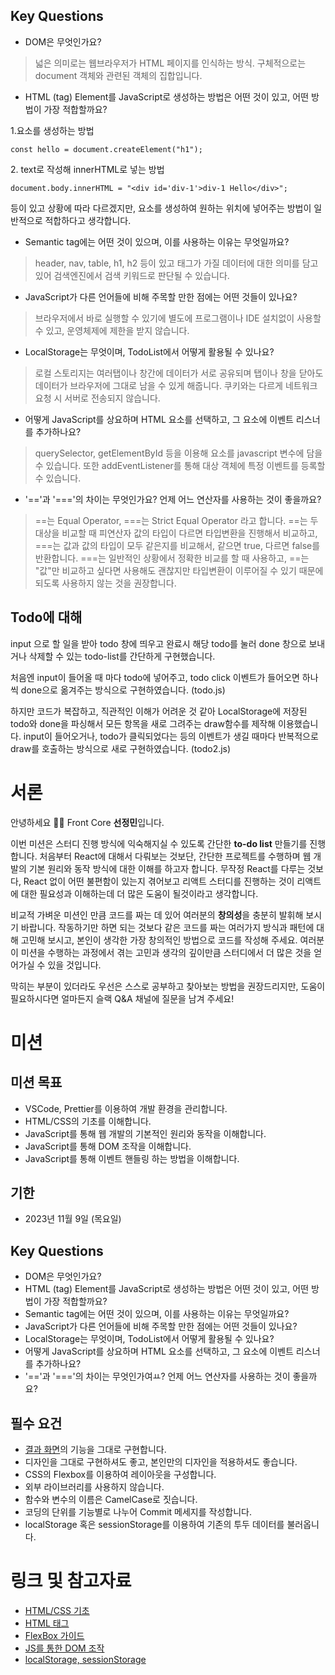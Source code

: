 ## Key Questions

- DOM은 무엇인가요?

>넓은 의미로는 웹브라우저가 HTML 페이지를 인식하는 방식. 구체적으로는 document 객체와 관련된 객체의 집합입니다.

- HTML (tag) Element를 JavaScript로 생성하는 방법은 어떤 것이 있고, 어떤 방법이 가장 적합할까요?
 
1.요소를 생성하는 방법 
```
const hello = document.createElement("h1");
``` 
</code></pre> 
2. text로 작성해 innerHTML로 넣는 방법 
```
document.body.innerHTML = "<div id='div-1'>div-1 Hello</div>";
```
등이 있고 상황에 따라 다르겠지만, 요소를 생성하여 원하는 위치에 넣어주는 방법이 일반적으로 적합하다고 생각합니다.

- Semantic tag에는 어떤 것이 있으며, 이를 사용하는 이유는 무엇일까요?

>header, nav, table, h1, h2 등이 있고  태그가 가질 데이터에 대한 의미를 담고 있어 검색엔진에서 검색 키워드로 판단될 수 있습니다. 

- JavaScript가 다른 언어들에 비해 주목할 만한 점에는 어떤 것들이 있나요?

>브라우저에서 바로 실행할 수 있기에 별도에 프로그램이나 IDE 설치없이 사용할 수 있고, 운영체제에 제한을 받지 않습니다.
- LocalStorage는 무엇이며, TodoList에서 어떻게 활용될 수 있나요?

> 로컬 스토리지는 여러탭이나 창간에 데이터가 서로 공유되며 탭이나 창을 닫아도 데이터가 브라우저에 그대로 남을 수 있게 해줍니다. 쿠키와는 다르게 네트워크 요청 시 서버로 전송되지 않습니다.
- 어떻게 JavaScript를 상요하며 HTML 요소를 선택하고, 그 요소에 이벤트 리스너를 추가하나요?
> querySelector, getElementById 등을 이용해 요소를 javascript 변수에 담을 수 있습니다. 또한 addEventListener를 통해 대상 객체에 특정 이벤트를 등록할 수 있습니다.
- '=='과 '==='의 차이는 무엇인가요? 언제 어느 연산자를 사용하는 것이 좋을까요?
> ==는 Equal Operator, ===는 Strict Equal Operator 라고 합니다. ==는 두 대상을 비교할 때 피연산자 값의 타입이 다르면 타입변환을 진행해서 비교하고, ===는 값과 값의 타입이 모두 같은지를 비교해서, 같으면 true, 다르면 false를 반환합니다. ===는 일반적인 상황에서 정확한 비교를 할 때 사용하고, ==는 "값"만 비교하고 싶다면 사용해도 괜찮지만 타입변환이 이루어질 수 있기 때문에 되도록 사용하지 않는 것을 권장합니다.

## Todo에 대해
input 으로 할 일을 받아 todo 창에 띄우고 완료시 해당 todo를 눌러 done 창으로 보내거나 삭제할 수 있는 todo-list를 간단하게 구현했습니다.

처음엔 input이 들어올 때 마다 todo에 넣어주고, todo click 이벤트가 들어오면 하나씩 done으로 옮겨주는 방식으로 구현하였습니다. (todo.js)

하지만 코드가 복잡하고, 직관적인 이해가 어려운 것 같아 LocalStorage에 저장된 todo와 done을 파싱해서 모든 항목을 새로 그려주는 draw함수를 제작해 이용했습니다. input이 들어오거나, todo가 클릭되었다는 등의 이벤트가 생길 때마다 반복적으로 draw를 호출하는 방식으로 새로 구현하였습니다. (todo2.js)


# 서론

안녕하세요 🙌🏻 Front Core **선정민**입니다.

이번 미션은 스터디 진행 방식에 익숙해지실 수 있도록 간단한 **to-do list** 만들기를 진행합니다.
처음부터 React에 대해서 다뤄보는 것보단, 간단한 프로젝트를 수행하며 웹 개발의 기본 원리와 동작 방식에 대한 이해를 하고자 합니다.
무작정 React를 다루는 것보다, React 없이 어떤 불편함이 있는지 겪어보고 리액트 스터디를 진행하는 것이 리액트에 대한 필요성과 이해하는데 더 많은 도움이 될것이라고 생각합니다.

비교적 가벼운 미션인 만큼 코드를 짜는 데 있어 여러분의 **창의성**을 충분히 발휘해 보시기 바랍니다. 작동하기만 하면 되는 것보다 같은 코드를 짜는 여러가지 방식과 패턴에 대해 고민해 보시고, 본인이 생각한 가장 창의적인 방법으로 코드를 작성해 주세요. 여러분이 미션을 수행하는 과정에서 겪는 고민과 생각의 깊이만큼 스터디에서 더 많은 것을 얻어가실 수 있을 것입니다.

막히는 부분이 있더라도 우선은 스스로 공부하고 찾아보는 방법을 권장드리지만, 도움이 필요하시다면 얼마든지 슬랙 Q&A 채널에 질문을 남겨 주세요!

# 미션

## 미션 목표

- VSCode, Prettier를 이용하여 개발 환경을 관리합니다.
- HTML/CSS의 기초를 이해합니다.
- JavaScript를 통해 웹 개발의 기본적인 원리와 동작을 이해합니다.
- JavaScript를 통해 DOM 조작을 이해합니다.
- JavaScript를 통해 이벤트 핸들링 하는 방법을 이해합니다.

## 기한

- 2023년 11월 9일 (목요일)

## Key Questions

- DOM은 무엇인가요?
- HTML (tag) Element를 JavaScript로 생성하는 방법은 어떤 것이 있고, 어떤 방법이 가장 적합할까요?
- Semantic tag에는 어떤 것이 있으며, 이를 사용하는 이유는 무엇일까요?
- JavaScript가 다른 언어들에 비해 주목할 만한 점에는 어떤 것들이 있나요?
- LocalStorage는 무엇이며, TodoList에서 어떻게 활용될 수 있나요?
- 어떻게 JavaScript를 상요하며 HTML 요소를 선택하고, 그 요소에 이벤트 리스너를 추가하나요?
- '=='과 '==='의 차이는 무엇인가여ㅛ? 언제 어느 연산자를 사용하는 것이 좋을까요?

## 필수 요건

- [결과 화면](https://gdsc-todo.vercel.app/)의 기능을 그대로 구현합니다.
- 디자인을 그대로 구현하셔도 좋고, 본인만의 디자인을 적용하셔도 좋습니다.
- CSS의 Flexbox를 이용하여 레이아웃을 구성합니다.
- 외부 라이브러리를 사용하지 않습니다.
- 함수와 변수의 이름은 CamelCase로 짓습니다.
- 코딩의 단위를 기능별로 나누어 Commit 메세지를 작성합니다.
- localStorage 혹은 sessionStorage를 이용하여 기존의 투두 데이터를 불러옵니다.

# 링크 및 참고자료

- [HTML/CSS 기초](https://heropy.blog/2019/04/24/html-css-starter/)
- [HTML 태그](https://heropy.blog/2019/05/26/html-elements/)
- [FlexBox 가이드](https://heropy.blog/2018/11/24/css-flexible-box/)
- [JS를 통한 DOM 조작](https://velog.io/@bining/javascript-DOM-%EC%A1%B0%EC%9E%91%ED%95%98%EA%B8%B0#append)
- [localStorage, sessionStorage](https://www.daleseo.com/js-web-storage/)
